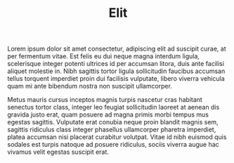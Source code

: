 ---
title: Elit
layout: default
description: morbi ut commodo felis, vitae.
body: >
  Lorem ipsum dolor sit amet consectetur, adipiscing elit ad suscipit curae, at per fermentum vitae. Est felis eu dui neque magna interdum ligula, scelerisque integer potenti ultrices id per accumsan litora, duis ante facilisi aliquet molestie in. Nibh sagittis tortor ligula sollicitudin faucibus accumsan tellus torquent imperdiet proin dui facilisis vulputate, libero viverra vehicula quam mi ante bibendum nostra non suscipit ullamcorper.


  Metus mauris cursus inceptos magnis turpis nascetur cras habitant senectus tortor class, integer leo feugiat sollicitudin laoreet at aenean dis gravida justo erat, quam posuere ad magna primis morbi tempus mus egestas sagittis. Vulputate erat conubia neque proin blandit magnis sem, sagittis ridiculus class integer phasellus ullamcorper pharetra imperdiet, platea accumsan nisi placerat curabitur volutpat. Vitae id nibh euismod quis sodales est turpis natoque ad posuere ridiculus, sociis viverra augue hac vivamus velit egestas suscipit erat.
type: project
order: 4
---